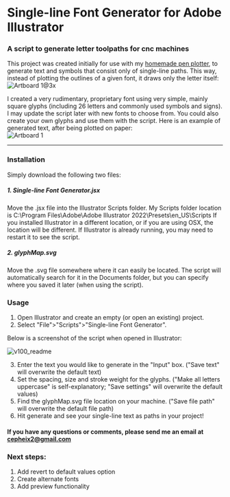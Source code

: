 # Single-line Font Generator for Adobe Illustrator
### A script to generate letter toolpaths for cnc machines

This project was created initially for use with my [homemade pen plotter](https://www.instagram.com/cepheicephei/), to generate text and symbols that consist only of single-line paths. This way, instead of plotting the outlines of a given font, it draws only the letter itself:  
![Artboard 1@3x](https://user-images.githubusercontent.com/64333959/170789235-982ea461-2c60-4c1e-a9be-500af6cdefc7.png)

I created a very rudimentary, proprietary font using very simple, mainly square glyphs (including 26 letters and commonly used symbols and signs). I may update the script later with new fonts to choose from. You could also create your own glyphs and use them with the script.
Here is an example of generated text, after being plotted on paper:  
![Artboard 1](https://user-images.githubusercontent.com/64333959/170790230-c30863aa-d835-4345-8824-665a0ad81a94.png)

----

### Installation
Simply download the following two files:

##### 1. Single-line Font Generator.jsx
Move the .jsx file into the Illustrator Scripts folder. My Scripts folder location is C:\Program Files\Adobe\Adobe Illustrator 2022\Presets\en_US\Scripts
If you installed Illustrator in a different location, or if you are using OSX, the location will be different. If Illustrator is already running, you may need to restart it to see the script.

##### 2. glyphMap.svg
Move the .svg file somewhere where it can easily be located. The script will automatically search for it in the Documents folder, but you can specify where you saved it later (when using the script).

### Usage
1. Open Illustrator and create an empty (or open an existing) project.
2. Select "File">"Scripts">"Single-line Font Generator".

Below is a screenshot of the script when opened in Illustrator:  
  
 ![v100_readme](https://user-images.githubusercontent.com/64333959/170783868-570152a8-594c-4c22-9d73-5a126d603917.png)

3. Enter the text you would like to generate in the "Input" box. ("Save text" will overwrite the default text)
4. Set the spacing, size and stroke weight for the glyphs. ("Make all letters uppercase" is self-explanatory; "Save settings" will overwrite the default values)
5. Find the glyphMap.svg file location on your machine. ("Save file path" will overwrite the default file path)
6. Hit generate and see your single-line text as paths in your project!

#### If you have any questions or comments, please send me an email at cepheix2@gmail.com

### Next steps:
1. Add revert to default values option
2. Create alternate fonts
3. Add preview functionality
